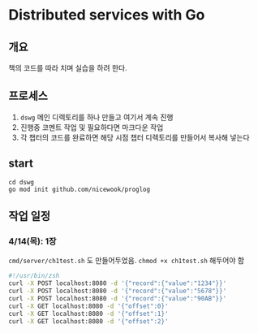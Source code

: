 # Distributed services with Go

## 개요

책의 코드를 따라 치며 실습을 하려 한다. 

## 프로세스

1. `dswg` 메인 디렉토리를 하나 만들고 여기서 계속 진행
2. 진행중 코멘트 작업 및 필요하다면 마크다운 작업
3. 각 챕터의 코드를 완료하면 해당 시점 챕터 디렉토리를 만들어서 복사해 넣는다 

## start

```
cd dswg
go mod init github.com/nicewook/proglog
```

## 작업 일정

### 4/14(목): 1장
  
`cmd/server/ch1test.sh` 도 만들어두었음. `chmod +x ch1test.sh` 해두어야 함

```zsh
#!/usr/bin/zsh
curl -X POST localhost:8080 -d '{"record":{"value":"1234"}}'
curl -X POST localhost:8080 -d '{"record":{"value":"5678"}}'
curl -X POST localhost:8080 -d '{"record":{"value":"90AB"}}'
curl -X GET localhost:8080 -d '{"offset":0}'
curl -X GET localhost:8080 -d '{"offset":1}'
curl -X GET localhost:8080 -d '{"offset":2}'
```


